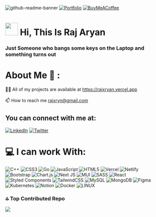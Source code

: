 ![github-readme-banner](https://github.com/8rxn/8rxn/assets/75237697/f5fb3422-00ec-463c-8cad-5c61c7199799)
[![Portfolio](https://img.shields.io/badge/Portfolio-%23000000.svg?style=for-the-badge&logo=firefox&logoColor=#FF7139)](https://rajxryan.vercel.app/)   [![BuyMeACoffee](https://img.shields.io/badge/Buy%20Me%20a%20Coffee-ffdd00?style=for-the-badge&logo=buy-me-a-coffee&logoColor=black)](https://buymeacoffee.com/rajxn) 

# <img src="https://avatars.githubusercontent.com/u/75237697?s=400&u=1d2cd68f4c6414c5fc1b0e4e23cc737f16a640a5&v=4" width="40px"> Hi, This Is Raj Aryan 
### Just Someone who bangs some keys on the Laptop and something turns out


#  About Me 🤺 :
👨‍💻 All of my projects are available at https://rajxryan.vercel.app<br><br>📫 How to reach me rajxryn@gmail.com<br>


## You can connect with me at:

[![LinkedIn](https://img.icons8.com/color/48/linkedin.png)](https://linkedin.com/in/rajxryan) [![Twitter](https://img.icons8.com/color/48/twitter--v1.png)](https://twitter.com/rajxryan) 

# 💻 I can work With:
![C++](https://img.shields.io/badge/c++-%2300599C.svg?style=for-the-badge&logo=c%2B%2B&logoColor=white) ![CSS3](https://img.shields.io/badge/css3-%231572B6.svg?style=for-the-badge&logo=css3&logoColor=white) ![Go](https://img.shields.io/badge/go-%2300ADD8.svg?style=for-the-badge&logo=go&logoColor=white) ![JavaScript](https://img.shields.io/badge/javascript-%23323330.svg?style=for-the-badge&logo=javascript&logoColor=%23F7DF1E) ![HTML5](https://img.shields.io/badge/html5-%23E34F26.svg?style=for-the-badge&logo=html5&logoColor=white) ![Vercel](https://img.shields.io/badge/vercel-%23000000.svg?style=for-the-badge&logo=vercel&logoColor=white) ![Netlify](https://img.shields.io/badge/netlify-%23000000.svg?style=for-the-badge&logo=netlify&logoColor=#00C7B7) ![Bootstrap](https://img.shields.io/badge/bootstrap-%23563D7C.svg?style=for-the-badge&logo=bootstrap&logoColor=white) ![Chart.js](https://img.shields.io/badge/chart.js-F5788D.svg?style=for-the-badge&logo=chart.js&logoColor=white) ![Next JS](https://img.shields.io/badge/Next-black?style=for-the-badge&logo=next.js&logoColor=white) ![MUI](https://img.shields.io/badge/MUI-%230081CB.svg?style=for-the-badge&logo=material-ui&logoColor=white) ![SASS](https://img.shields.io/badge/SASS-hotpink.svg?style=for-the-badge&logo=SASS&logoColor=white) ![React](https://img.shields.io/badge/react-%2320232a.svg?style=for-the-badge&logo=react&logoColor=%2361DAFB) ![Styled Components](https://img.shields.io/badge/styled--components-DB7093?style=for-the-badge&logo=styled-components&logoColor=white) ![TailwindCSS](https://img.shields.io/badge/tailwindcss-%2338B2AC.svg?style=for-the-badge&logo=tailwind-css&logoColor=white) ![MySQL](https://img.shields.io/badge/mysql-%2300f.svg?style=for-the-badge&logo=mysql&logoColor=white) ![MongoDB](https://img.shields.io/badge/MongoDB-%234ea94b.svg?style=for-the-badge&logo=mongodb&logoColor=white) 	![Figma](https://img.shields.io/badge/figma-%23F24E1E.svg?style=for-the-badge&logo=figma&logoColor=white) ![Kubernetes](https://img.shields.io/badge/kubernetes-%23326ce5.svg?style=for-the-badge&logo=kubernetes&logoColor=white) ![Notion](https://img.shields.io/badge/Notion-%23000000.svg?style=for-the-badge&logo=notion&logoColor=white) ![Docker](https://img.shields.io/badge/docker-%230db7ed.svg?style=for-the-badge&logo=docker&logoColor=white) ![LINUX](https://img.shields.io/badge/Linux-FCC624?style=for-the-badge&logo=linux&logoColor=black)

### 🔝 Top Contributed Repo
<div style={width:"100%"}>
  <img style={margin:"auto"} src="https://github-contributor-stats.vercel.app/api?username=8rxn&limit=5&theme=dark&combine_all_yearly_contributions=true"/>
</div>






  
<!-- Proudly created with GPRM ( https://gprm.itsvg.in ) -->
